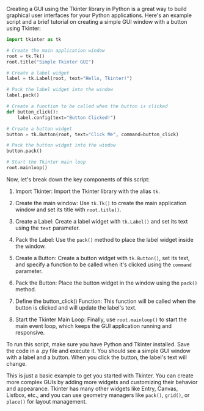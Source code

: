 Creating a GUI using the Tkinter library in Python is a great way to build graphical user interfaces for your Python applications. Here's an example script and a brief tutorial on creating a simple GUI window with a button using Tkinter:

```python
import tkinter as tk

# Create the main application window
root = tk.Tk()
root.title("Simple Tkinter GUI")

# Create a label widget
label = tk.Label(root, text="Hello, Tkinter!")

# Pack the label widget into the window
label.pack()

# Create a function to be called when the button is clicked
def button_click():
    label.config(text="Button Clicked!")

# Create a button widget
button = tk.Button(root, text="Click Me", command=button_click)

# Pack the button widget into the window
button.pack()

# Start the Tkinter main loop
root.mainloop()
```

Now, let's break down the key components of this script:

1. Import Tkinter: Import the Tkinter library with the alias `tk`.

2. Create the main window: Use `tk.Tk()` to create the main application window and set its title with `root.title()`.

3. Create a Label: Create a label widget with `tk.Label()` and set its text using the `text` parameter.

4. Pack the Label: Use the `pack()` method to place the label widget inside the window.

5. Create a Button: Create a button widget with `tk.Button()`, set its text, and specify a function to be called when it's clicked using the `command` parameter.

6. Pack the Button: Place the button widget in the window using the `pack()` method.

7. Define the button_click() Function: This function will be called when the button is clicked and will update the label's text.

8. Start the Tkinter Main Loop: Finally, use `root.mainloop()` to start the main event loop, which keeps the GUI application running and responsive.

To run this script, make sure you have Python and Tkinter installed. Save the code in a .py file and execute it. You should see a simple GUI window with a label and a button. When you click the button, the label's text will change.

This is just a basic example to get you started with Tkinter. You can create more complex GUIs by adding more widgets and customizing their behavior and appearance. Tkinter has many other widgets like Entry, Canvas, Listbox, etc., and you can use geometry managers like `pack()`, `grid()`, or `place()` for layout management.
